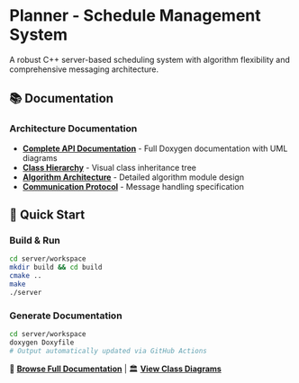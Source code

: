 # Planner - Schedule Management System

A robust C++ server-based scheduling system with algorithm flexibility and comprehensive messaging architecture.

## 📚 Documentation

### Architecture Documentation
- **[Complete API Documentation](https://ddf172.github.io/Planner/)** - Full Doxygen documentation with UML diagrams
- **[Class Hierarchy](https://ddf172.github.io/Planner/hierarchy.html)** - Visual class inheritance tree
- **[Algorithm Architecture](./server/workspace/markdowns/ALGORITHM_ARCHITECTURE.md)** - Detailed algorithm module design
- **[Communication Protocol](./server/workspace/markdowns/Communictaion.md)** - Message handling specification

## 🚀 Quick Start

### Build & Run
```bash
cd server/workspace
mkdir build && cd build
cmake ..
make
./server
```

### Generate Documentation
```bash
cd server/workspace
doxygen Doxyfile
# Output automatically updated via GitHub Actions
```
📖 **[Browse Full Documentation](https://ddf172.github.io/Planner/)** | 🏛️ **[View Class Diagrams](https://ddf172.github.io/Planner/inherits.html)**
